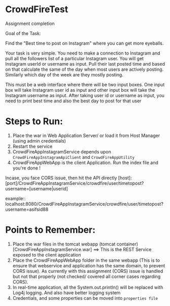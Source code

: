 # CrowdFireTest
Assignment completion


Goal of the Task:

Find the "Best time to post on Instagram" where you can get more eyeballs.


Your task is very simple. You need to make a connection to Instagram and pull all the followers list of a particular Instagram user. You will get Instagram userId or username as input. Pull their last posted time and based on that calculate the same of the day when most users are actively posting. Similarly which day of the week are they mostly posting.


This must be a web interface where there will be two input boxes. One input box will take Instagram user id as input and other input box will take the Instagram username as input. After taking user id or username as input, you need to print best time and also the best day to post for that user


Steps to Run:
=============
1. Place the war in Web Application Server/ or load it from Host Manager (using admin credentials)
2. Restart the service
3. CrowdFireAppInstagramService depends upon `CrowdFireAppInstagramApiClient` and `CrowdFireAppUtility`
4. CrowdFireAppWebApp is the client Application. Run the index file and you're done !

Incase, you face CORS issue, then hit the API directly
[host]:[port]/CrowdFireAppInstagramService/crowdfire/user/timetopost?username=[username|userid]

example::
localhost:8080/CrowdFireAppInstagramService/crowdfire/user/timetopost?username=asifsid88


Points to Remember:
===================
1. Place the war files in the tomcat webapp (tomcat container) [CrowdFireAppInstagramService.war] ==> This is the REST Service exposed to the client application
2. Place the CrowdFireAppWebApp folder in the same webapp (This is to ensure that webservice and application has the same domain, to prevent CORS issue). As currently with this assignment (CORS) issue is handled but not that properly (not checked/ covered all corner cases regarding CORS).
3. In real-time application, all the System.out.println() will be replaced with Log4j logging. And also have better logging system
4. Credentials, and some properties can be moved into `properties file`
